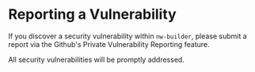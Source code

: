 # Reporting a Vulnerability

If you discover a security vulnerability within `nw-builder`, please submit a report via the Github's Private Vulnerability Reporting feature.

All security vulnerabilities will be promptly addressed.
